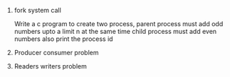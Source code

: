 1. fork system call

   Write a c program to create two process, parent process must add odd numbers upto a limit n at the same time child process must add even numbers also print the process id

2. Producer consumer problem

3. Readers writers problem
